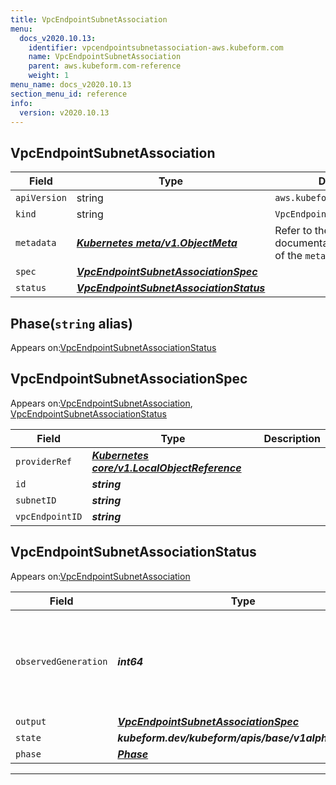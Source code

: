 ```yaml
---
title: VpcEndpointSubnetAssociation
menu:
  docs_v2020.10.13:
    identifier: vpcendpointsubnetassociation-aws.kubeform.com
    name: VpcEndpointSubnetAssociation
    parent: aws.kubeform.com-reference
    weight: 1
menu_name: docs_v2020.10.13
section_menu_id: reference
info:
  version: v2020.10.13
---
```


## VpcEndpointSubnetAssociation
| Field | Type | Description |
| ------ | ----- | ----------- |
| `apiVersion` | string | `aws.kubeform.com/v1alpha1` |
|    `kind` | string | `VpcEndpointSubnetAssociation` |
| `metadata` | ***[Kubernetes meta/v1.ObjectMeta](https://kubernetes.io/docs/reference/generated/kubernetes-api/v1.13/#objectmeta-v1-meta)***|Refer to the Kubernetes API documentation for the fields of the `metadata` field.|
| `spec` | ***[VpcEndpointSubnetAssociationSpec](#vpcendpointsubnetassociationspec)***||
| `status` | ***[VpcEndpointSubnetAssociationStatus](#vpcendpointsubnetassociationstatus)***||
## Phase(`string` alias)

Appears on:[VpcEndpointSubnetAssociationStatus](#vpcendpointsubnetassociationstatus)

## VpcEndpointSubnetAssociationSpec

Appears on:[VpcEndpointSubnetAssociation](#vpcendpointsubnetassociation), [VpcEndpointSubnetAssociationStatus](#vpcendpointsubnetassociationstatus)

| Field | Type | Description |
| ------ | ----- | ----------- |
| `providerRef` | ***[Kubernetes core/v1.LocalObjectReference](https://kubernetes.io/docs/reference/generated/kubernetes-api/v1.13/#localobjectreference-v1-core)***||
| `id` | ***string***||
| `subnetID` | ***string***||
| `vpcEndpointID` | ***string***||
## VpcEndpointSubnetAssociationStatus

Appears on:[VpcEndpointSubnetAssociation](#vpcendpointsubnetassociation)

| Field | Type | Description |
| ------ | ----- | ----------- |
| `observedGeneration` | ***int64***| ***(Optional)*** Resource generation, which is updated on mutation by the API Server.|
| `output` | ***[VpcEndpointSubnetAssociationSpec](#vpcendpointsubnetassociationspec)***| ***(Optional)*** |
| `state` | ***kubeform.dev/kubeform/apis/base/v1alpha1.State***| ***(Optional)*** |
| `phase` | ***[Phase](#phase)***| ***(Optional)*** |
---
